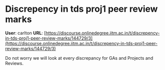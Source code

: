 # Discrepency in tds proj1 peer review marks

**User**: carlton
**URL**: [https://discourse.onlinedegree.iitm.ac.in/t/discrepency-in-tds-proj1-peer-review-marks/144729/3](https://discourse.onlinedegree.iitm.ac.in/t/discrepency-in-tds-proj1-peer-review-marks/144729/3)

Do not worry we will look at every discrepancy for GAs and Projects and Reviews.
